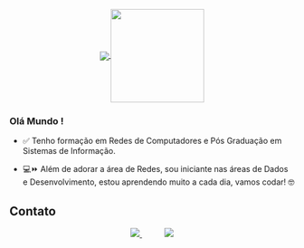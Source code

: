 
<p align="center">
  <a href="https://github.com/anuraghazra/github-readme-stats">
    <img
      align="center"
      src="https://github-readme-stats.vercel.app/api/top-langs/?username=andernasc&layout=compact"
    />
  </a>
  <a href="https://github.com/anuraghazra/github-readme-stats">
    <img
      align="center"
      height="165"
      src="https://github-readme-stats.vercel.app/api?username=andernasc&count_private=true&show_icons=true&custom_title=Github%20Status&hide=issues"
    />
  </a>
</p>


### Olá Mundo !

- ✅ Tenho formação em Redes de Computadores e Pós Graduação em Sistemas de Informação.

- 💻⏩  Além de adorar a área de Redes, sou iniciante nas áreas de Dados e Desenvolvimento, estou aprendendo muito a cada dia, vamos codar! 🤓

   
</p>




## Contato 

<p align="center">
    <a href="https://github.com/andernasc">
        <img  src="https://img.shields.io/badge/github-%23100000.svg?&style=for-the-badge&logo=github&logoColor=white&link=mailto:https://github.com/andernasc">
    </a>
        &nbsp;&nbsp;&nbsp;&nbsp;&nbsp;&nbsp;&nbsp;&nbsp;&nbsp;
    <a href="https://www.linkedin.com/in/anderson-nascimento00/">
        <img src="https://img.shields.io/badge/linkedin-%230077B5.svg?&style=for-the-badge&logo=linkedin&logoColor=white&link=mailto:https://www.linkedin.com/in/anderson-nascimento00/">
    </a>
</p>


</p>